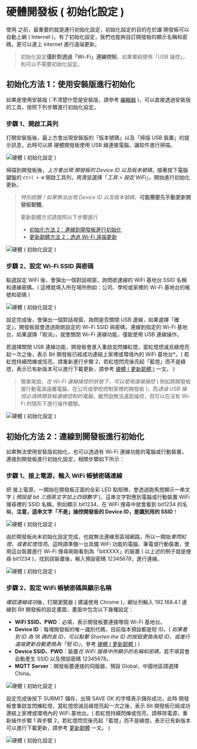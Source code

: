 # 硬體開發板 ( 初始化設定 )

使用 之前，最重要的就是進行初始化設定，初始化設定的目的在於讓 開發板可以自動上網 ( Internet )，有了初始化設定，我們也能夠自訂開發板的顯示名稱和密碼，更可以連上 internet 進行遠端更新。

> 初始化設定**僅針對透過「Wi-Fi」連線控制**，如果單純使用「USB 操控」，則可以不需要初始化設定。

## 初始化方法 1：使用安裝版進行初始化

如果是使用安裝版 ( 不清楚什麼是安裝版，請參考 [編輯器](../index.html#software) )，可以直接透過安裝版的工具，按照下列步驟進行初始化設定。

### 步驟 1、開啟工具列

打開安裝版後，最上方會出現安裝版的「版本號碼」以及「掃描 USB 裝置」的提示訊息，此時可以將 硬體開發板使用 USB 線連接電腦，讓软件進行掃描。

![硬體 ( 初始化設定 )](../images/zh-tw/docs/webbit/info/setup-01.jpg)

掃描到開發板後，*上方會出現 開發板的 Device ID 以及版本號碼*，接著按下電腦鍵盤的 *`Ctrl + W`* 開啟工具列，用滑鼠選擇「*工具 > 設定 WiFi*」，開始進行初始化更新。

> *特別提醒！如果無法出現 Device ID 以及版本號碼*，**可能需要先手動更新開發板韌體**。
> 
> 更新韌體方式請按照以下步驟進行
>
> - [初始化方法 2：連線到開發板進行初始化](#step2)
> - [更新韌體方法 2：透過 Wi-Fi 遠端更新](ota.html#step2)

![硬體 ( 初始化設定 )](../images/zh-tw/docs/webbit/info/setup-02.jpg)


### 步驟 2、設定 Wi-Fi SSID 與密碼

點選設定 WiFi 後，會彈出一個對話視窗，詢問欲連線的 WiFi 基地台 SSID 名稱和連線密碼。( 這裡就填入所在場所例如：公司、學校或家裡的 Wi-Fi 基地台的帳號和密碼 )

![硬體 ( 初始化設定 )](../images/zh-tw/docs/webbit/info/setup-03.jpg)

設定完成後，會彈出一個對話視窗，詢問是否關閉 USB 連線，如果選擇「確定」，開發板就會透過剛剛設定的 Wi-Fi SSID 與密碼，連線到指定的 Wi-Fi 基地台，如果選擇「取消」，就會關閉 Wi-Fi 連線功能，僅能使用 USB 連線操作。

若選擇關閉 USB 連線功能，開發板會進入重啟並閃爍紅燈，當紅燈熄滅且綠燈亮起一次之後，表示 Bit 開發板已經成功連結上家裡或環境內的 WiFi 基地台*。( 若紅燈持續閃爍或恆亮，請重新進行步驟 2，若紅燈閃完後亮起「藍燈」而不是綠燈，表示已有新版本可以進行下載更新，請參考 [硬體 ( 更新韌體 )](ota.html) 一文。 )

> 簡單來說，*在 Wi-Fi 連線操控的狀態下，可以使用遠端操控* ( 例如將開發板接行動電源遠離電腦、在公司或學校控制家裡的開發板 )，而*透過 USB 操控必須將開發板連接控制的電腦*，雖然說無法遠距操控，但可以在沒有 Wi-Fi 的情形下進行操作體驗。

![硬體 ( 初始化設定 )](../images/zh-tw/docs/webbit/info/setup-04.jpg)


## 初始化方法 2：連線到開發板進行初始化

如果無法使用安裝版初始化，也可以透過有 Wi-Fi 連線功能的電腦或行動裝置，連接到開發板進行初始化設定，相關步驟如下所示：

### 步驟 1、接上電源，輸入 WiFi 帳號密碼連線

把 接上電源，一開始在開發板正面的全彩 LED 點矩陣，會透過跑馬燈顯示一串文字 ( *預設是 bit 三個英文字加上四個數字* )，這串文字對應到電腦或行動裝置 WiFi 搜尋裡的 SSID 名稱，例如顯示 bit1234，在 WiFi 搜尋中就會看到 bit1234 的名稱，**注意，這串文字「不是」操控開發板的 Device ID，是識別用的 SSID**！

![硬體 ( 初始化設定 )](../images/zh-tw/docs/webbit/info/setup-05.gif)

由於開發板尚未初始化設定完成，也就無法連線至區域網路，所以一開始*會閃紅燈，或者紅燈恆亮*。這時請準備一台具備 WiFi 功能的電腦、筆電或行動裝置，使用這台裝置進行 Wi-Fi 搜尋剛剛看到為「bitXXXX」的裝置 ( 以上述的例子就是搜尋 bit1234 )，找到該裝置後，輸入預設密碼 *12345678*，進行連線。

![硬體 ( 初始化設定 )](../images/zh-tw/docs/webbit/info/setup-06.jpg)


### 步驟 2、設定 WiFi 帳號密碼與顯示名稱

*確認連線成功*後，打開瀏覽器 ( 建議使用 Chrome )，網址列輸入 192.168.4.1 連線到 Bit 開發板的設定畫面，畫面中包含以下幾種設定：

- **WiFi SSID、PWD**：必填，表示開發板要連接哪個 Wi-Fi 基地台。
- **Device ID**：每塊開發板的唯一識別代碼，目前版本預設都是短 ID。( *如果看到 ID 為 18 碼的長 ID，可以點擊 Shorten the ID 的按鈕更換為短 ID，或進行遠端更新自動更換為「短 ID」*，參考 [硬體 ( 更新韌體 )](ota.md) )
- **Device SSID、PWD**：裝置*在 WiFi 搜尋中所顯示的名稱和密碼*，若不填寫會自動產生 SSID 以及預設密碼 12345678。
- **MQTT Server**：開發板要連接的伺服器，預設 Global，中國地區請選擇 China。

![硬體 ( 初始化設定 )](../images/zh-tw/docs/webbit/info/setup-07.jpg)

設定完成後按下 SUBMIT 儲存，出現 SAVE OK 的字樣表示儲存成功，此時 開發板會重啟並閃爍紅燈，當紅燈熄滅且綠燈亮起一次之後，表示 Bit 開發板已經成功連結上家裡或環境內的 WiFi 基地台。( 若紅燈持續閃爍或恆亮，請移除電源，重新操作步驟 1 與步驟 2，若紅燈閃完後亮起「藍燈」而不是綠燈，表示已有新版本可以進行下載更新，請參考 [更新韌體](ota.html) 一文。 )

![硬體 ( 初始化設定 )](../images/zh-tw/docs/webbit/info/setup-08.jpg)

